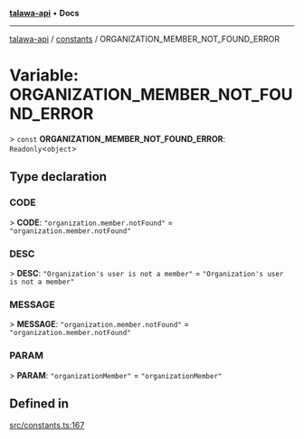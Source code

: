 [**talawa-api**](../../README.md) • **Docs**

***

[talawa-api](../../modules.md) / [constants](../README.md) / ORGANIZATION\_MEMBER\_NOT\_FOUND\_ERROR

# Variable: ORGANIZATION\_MEMBER\_NOT\_FOUND\_ERROR

\> `const` **ORGANIZATION\_MEMBER\_NOT\_FOUND\_ERROR**: `Readonly`\<`object`\>

## Type declaration

### CODE

\> **CODE**: `"organization.member.notFound"` = `"organization.member.notFound"`

### DESC

\> **DESC**: `"Organization's user is not a member"` = `"Organization's user is not a member"`

### MESSAGE

\> **MESSAGE**: `"organization.member.notFound"` = `"organization.member.notFound"`

### PARAM

\> **PARAM**: `"organizationMember"` = `"organizationMember"`

## Defined in

[src/constants.ts:167](https://github.com/PalisadoesFoundation/talawa-api/blob/5e38dbf44e47f2fc703410fad29ab5c8f7f26c77/src/constants.ts#L167)
